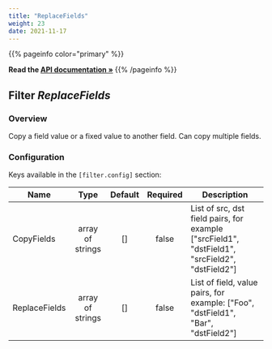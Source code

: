 ```yaml
---
title: "ReplaceFields"
weight: 23
date: 2021-11-17
---
```

{{% pageinfo color="primary" %}}

**Read the [API documentation &raquo;](https://pkg.go.dev/github.com/AdRoll/baker/filter#ReplaceFields)**
{{% /pageinfo %}}

## Filter *ReplaceFields*

### Overview
Copy a field value or a fixed value to another field. Can copy multiple fields.

### Configuration

Keys available in the `[filter.config]` section:

|Name|Type|Default|Required|Description|
|----|:--:|:-----:|:------:|-----------|
| CopyFields| array of strings| []| false| List of src, dst field pairs, for example ["srcField1", "dstField1", "srcField2", "dstField2"]|
| ReplaceFields| array of strings| []| false| List of field, value pairs, for example: ["Foo", "dstField1", "Bar", "dstField2"]|

